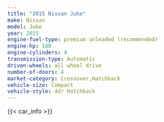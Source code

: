 ```yaml
---
title: "2015 Nissan Juke"
make: Nissan
model: Juke
year: 2015
engine-fuel-type: premium unleaded (recommended)
engine-hp: 188
engine-cylinders: 4
transmission-type: Automatic
driven-wheels: all wheel drive
number-of-doors: 4
market-category: Crossover,Hatchback
vehicle-size: Compact
vehicle-style: 4dr Hatchback
---
```


{{< car_info >}}

